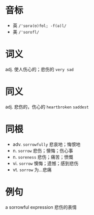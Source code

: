 # 音标

- 英 `/'sɒrə(ʊ)fʊl; -f(ə)l/`
- 美 `/'sɑrofl/`

# 词义

adj. 使人伤心的；悲伤的
`very sad`

# 同义

adj. 悲伤的，伤心的
`heartbroken` `saddest`

# 同根

- adv. `sorrowfully` 悲哀地；悔恨地
- n. `sorrow` 悲伤；懊悔；伤心事
- n. `soreness` 悲伤；痛苦；愤慨
- vi. `sorrow` 懊悔；遗憾；感到悲伤
- vt. `sorrow` 为…悲痛

# 例句

a sorrowful expression
悲伤的表情


